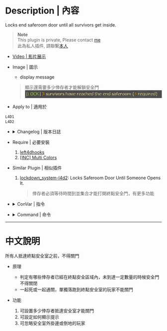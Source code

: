 # Description | 內容
Locks end saferoom door until all survivors get inside.

> __Note__ <br/>
This plugin is private, Please contact [me](https://github.com/fbef0102/Game-Private_Plugin#私人插件列表-private-plugins-list)<br/>
此為私人插件, 請聯繫[本人](https://github.com/fbef0102/Game-Private_Plugin#私人插件列表-private-plugins-list)

* [Video | 影片展示](https://youtu.be/-UOMbCow9LI)

* Image | 圖示
	* display message
	> 顯示還需要多少倖存者才能解鎖安全門
	<br/>![anti_end_saferoomdoor_1](image/anti_end_saferoomdoor_1.jpg)

* Apply to | 適用於
```
L4D1
L4D2
```

* <details><summary>Changelog | 版本日誌</summary>

	```php
	* v1.2 (2022-11-3)
		* When first survivor uses the eEnd Saferoom door, unlock End Saferoom door after a period of time.

	* v1.1 (2022-10-30)
		* Ignore players hanging from ledge or incapacitated outside the end saferoom area

	* v1.0
		* Original Request by Alfari
	```
</details>

* Require | 必要安裝
	1. [left4dhooks](https://forums.alliedmods.net/showthread.php?t=321696)
	2. [[INC] Multi Colors](https://forums.alliedmods.net/showthread.php?t=247770)

* Similar Plugin | 相似插件
	1. [lockdown_system-l4d2](https://github.com/fbef0102/L4D1_2-Plugins/tree/master/lockdown_system-l4d2): Locks Saferoom Door Until Someone Opens It.
		> 倖存者必須等待時間到並集合才能打開終點安全門，有更多功能

* <details><summary>ConVar | 指令</summary>

	* cfg/sourcemod/anti_end_saferoomdoor.cfg
	```php
	// Changes how message displays. (0=Off; 1=In chat; 2=In Hint Box; 3=In center text)
	anti_end_saferoomdoor_announce_type "1"

	// Ignore players hanging from ledge outside end saferoom area
	anti_end_saferoomdoor_ignore_hanging "1"

	// Ignore players incapacitated end saferoom area
	anti_end_saferoomdoor_ignore_incap "1"

	// What percentage of the ALIVE survivors must be inside the end saferoom door before close. 
	anti_end_saferoomdoor_percentage_survivors_inside_saferoom "100"

	// When first survivor uses the End Saferoom door, unlock End Saferoom door after a period of time. (0=off)
	anti_end_saferoomdoor_unlock_time "60.0"
	```
</details>

* <details><summary>Command | 命令</summary>
	
	None
</details>

- - - -
# 中文說明
所有人抵達終點安全室之前，不得關門

* 原理
	* 判定有哪些倖存者已經在終點安全區域內，未到達一定數量的時候安全門不得關閉
	* 一起死或一起通關，單獨落跑到終點安全室的玩家不能關門

* 功能
	1. 可設置多少倖存者抵達安全室才能關門
	2. 可設定如何顯示提示
	3. 可忽略安全室外掛邊或倒地的玩家
